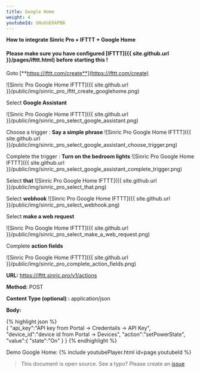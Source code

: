 ```yaml
---
title: Google Home
weight: 4
youtubeId: UHuVoE6kPB8
---
```


**How to integrate Sinric Pro + IFTTT + Google Home**

#### Please make sure you have configured [IFTTT]({{ site.github.url }}/pages/ifttt.html)  before starting this !

Goto  [**https://ifttt.com/create**](https://ifttt.com/create)

![Sinric Pro Google Home IFTTT]({{ site.github.url }}/public/img/sinric_pro_ifttt_create_googlehome.png)

Select **Google Assistant**

![Sinric Pro Google Home IFTTT]({{ site.github.url }}/public/img/sinric_pro_select_google_assistant.png)

Choose a trigger  : **Say a simple phrase**
![Sinric Pro Google Home IFTTT]({{ site.github.url }}/public/img/sinric_pro_select_google_assistant_choose_trigger.png)

Complete the trigger : **Turn on the bedroom lights**
![Sinric Pro Google Home IFTTT]({{ site.github.url }}/public/img/sinric_pro_select_google_assistant_complete_trigger.png)

Select **that**
![Sinric Pro Google Home IFTTT]({{ site.github.url }}/public/img/sinric_pro_select_that.png)

Select **webhook**
![Sinric Pro Google Home IFTTT]({{ site.github.url }}/public/img/sinric_pro_select_webhook.png)

Select **make a web request**

![Sinric Pro Google Home IFTTT]({{ site.github.url }}/public/img/sinric_pro_select_make_a_web_request.png)

Complete **action fields**

![Sinric Pro Google Home IFTTT]({{ site.github.url }}/public/img/sinric_pro_complete_action_fields.png)

**URL:** https://ifttt.sinric.pro/v1/actions

**Method:** POST

**Content Type (optional) :** application/json

**Body:**

{% highlight json %}   
{
   "api_key":"API key from Portal -> Credentails -> API Key",
   "device_id":"device id from Portal -> Devices",
   "action":"setPowerState",
   "value":{
      "state":"On"
   }
}
{% endhighlight %}

Demo Google Home:
{% include youtubePlayer.html id=page.youtubeId %}


> This document is open source. See a typo? Please create an [issue](https://github.com/sinricpro/help-docs)